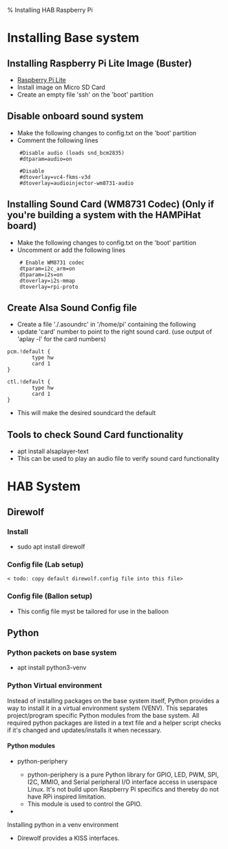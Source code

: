 % Installing HAB Raspberry Pi

# Installing Base system
## Installing Raspberry Pi Lite Image (Buster)
  - [Raspberry Pi Lite](https://downloads.raspberrypi.org/raspios_lite_armhf/images/raspios_lite_armhf-2022-01-28/2022-01-28-raspios-bullseye-armhf-lite.zip)
  - Install image on Micro SD Card
  - Create an empty file 'ssh' on the 'boot' partition

## Disable onboard sound system
  - Make the following changes to config.txt on the 'boot' partition
  - Comment the following lines
```
    #Disable audio (loads snd_bcm2835)
    #dtparam=audio=on

    #Disable 
    #dtoverlay=vc4-fkms-v3d
    #dtoverlay=audioinjector-wm8731-audio
```

## Installing Sound Card (WM8731 Codec) (Only if you're building a system with the HAMPiHat board)
  - Make the following changes to config.txt on the 'boot' partition
  - Uncomment or add the following lines
```
    # Enable WM8731 codec
    dtparam=i2c_arm=on
    dtparam=i2s=on
    dtoverlay=i2s-mmap
    dtoverlay=rpi-proto
```

## Create Alsa Sound Config file
  - Create a file './.asoundrc' in '/home/pi' containing the following
  - update 'card' number to point to the right sound card. (use output of 'aplay -l' for the card numbers)
```
pcm.!default {
        type hw
        card 1
}

ctl.!default {
        type hw           
        card 1
}
```
  - This will make the desired soundcard the default

## Tools to check Sound Card functionality
  - apt install alsaplayer-text
  - This can be used to play an audio file to verify sound card functionality


# HAB System
## Direwolf
### Install
 - sudo apt install direwolf

### Config file (Lab setup)
```
< todo: copy default direwolf.config file into this file>
```

### Config file (Ballon setup)
- This config file myst be tailored for use in the balloon


## Python
### Python packets on base system
 - apt install python3-venv

### Python Virtual environment
Instead of installing packages on the base system itself, Python provides a way to install it in
a virtual environment system (VENV). This separates project/program specific Python modules from the base
system. All required python packages are listed in a text file and a helper script checks if it's changed
and updates/installs it when necessary.

#### Python modules
- python-periphery
  - python-periphery is a pure Python library for GPIO, LED, PWM, SPI, I2C, MMIO, and Serial peripheral I/O interface access in userspace Linux. It's not build upon Raspberry Pi specifics and thereby do not have RPi inspired limitation.
  - This module is used to control the GPIO.

- 

Installing python in a venv environment
 - Direwolf provides a KISS interfaces. 
